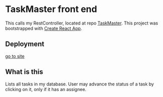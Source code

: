 # TaskMaster front end
This calls my RestController, located at repo [TaskMaster](https://github.com/jshin83/taskmaster).
This project was bootstrapped with [Create React App](https://github.com/facebook/create-react-app).

## Deployment
[go to site](https://master.d28dmoywzuui4y.amplifyapp.com/)

## What is this

Lists all tasks in my database. User may advance the status of a task by clicking on it, only if it has an assignee.